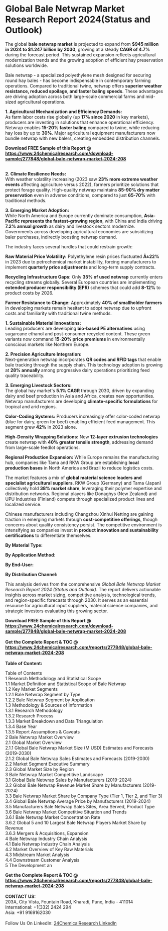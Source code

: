 <h1>Global Bale Netwrap Market Research Report 2024(Status and Outlook)</h1><p>The global <strong>bale netwrap market</strong> is projected to expand from <strong>$945 million in 2024 to $1.247 billion by 2030</strong>, growing at a steady <strong>CAGR of 4.7%</strong> during the forecast period. This sustained expansion reflects agricultural modernization trends and the growing adoption of efficient hay preservation solutions worldwide.</p><p>Bale netwrap - a specialized polyethylene mesh designed for securing round hay bales - has become indispensable in contemporary farming operations. Compared to traditional twine, netwrap offers <strong>superior weather resistance, reduced spoilage, and faster baling speeds</strong>. These advantages are driving adoption across both large-scale commercial farms and mid-sized agricultural operations.</p><p><strong>1. Agricultural Mechanization and Efficiency Demands:</strong><br>
As farm labor costs rise globally (up <strong>17% since 2020</strong> in key markets), producers are investing in solutions that enhance operational efficiency. Netwrap enables <strong>15-20% faster baling</strong> compared to twine, while reducing hay loss by up to <strong>30%</strong>. Major agricultural equipment manufacturers now bundle netwrap with new balers, creating embedded distribution channels.</p><div><b>Download FREE Sample of this Report @ 
            <a href="https://www.24chemicalresearch.com/download-sample/277848/global-bale-netwrap-market-2024-208">
            https://www.24chemicalresearch.com/download-sample/277848/global-bale-netwrap-market-2024-208</a></b></div><br><p><strong>2. Climate Resilience Needs:</strong><br>
With weather volatility increasing (2023 saw <strong>23% more extreme weather events</strong> affecting agriculture versus 2022), farmers prioritize solutions that protect forage quality. High-quality netwrap maintains <strong>85-90% dry matter preservation</strong> even in adverse conditions, compared to just <strong>65-70%</strong> with traditional methods.</p><p><strong>3. Emerging Market Adoption:</strong><br>
While North America and Europe currently dominate consumption, <strong>Asia-Pacific represents the fastest-growing region</strong>, with China and India driving <strong>7.2% annual growth</strong> as dairy and livestock sectors modernize. Governments across developing agricultural economies are subsidizing baler purchases, indirectly boosting netwrap demand.</p><p>The industry faces several hurdles that could restrain growth:</p><p><strong>Raw Material Price Volatility:</strong> Polyethylene resin prices fluctuated <strong>Â±22%</strong> in 2023 due to petrochemical market instability, forcing manufacturers to implement <strong>quarterly price adjustments</strong> and long-term supply contracts.</p><p><strong>Recycling Infrastructure Gaps:</strong> Only <strong>35% of used netwrap</strong> currently enters recycling streams globally. Several European countries are implementing <strong>extended producer responsibility (EPR)</strong> schemes that could add <strong>8-12%</strong> to product costs by 2026.</p><p><strong>Farmer Resistance to Change:</strong> Approximately <strong>40% of smallholder farmers</strong> in developing markets remain hesitant to adopt netwrap due to upfront costs and familiarity with traditional twine methods.</p><p><strong>1. Sustainable Material Innovations:</strong><br>
Leading producers are developing <strong>bio-based PE alternatives</strong> using sugarcane ethanol and post-consumer recycled content. These green variants now command <strong>15-20% price premiums</strong> in environmentally conscious markets like Northern Europe.</p><p><strong>2. Precision Agriculture Integration:</strong><br>
Next-generation netwrap incorporates <strong>QR codes and RFID tags</strong> that enable bale tracking through the supply chain. This technology adoption is growing at <strong>28% annually</strong> among progressive dairy operations prioritizing feed quality traceability.</p><p><strong>3. Emerging Livestock Sectors:</strong><br>
The global hay market's <strong>5.1% CAGR</strong> through 2030, driven by expanding dairy and beef production in Asia and Africa, creates new opportunities. Netwrap manufacturers are developing <strong>climate-specific formulations</strong> for tropical and arid regions.</p><p><strong>Color-Coding Systems:</strong> Producers increasingly offer color-coded netwrap (blue for dairy, green for beef) enabling efficient feed management. This segment grew <strong>42%</strong> in 2023 alone.</p><p><strong>High-Density Wrapping Solutions:</strong> New <strong>12-layer extrusion technologies</strong> create netwrap with <strong>40% greater tensile strength</strong>, addressing demand from large-scale feedlot operations.</p><p><strong>Regional Production Expansion:</strong> While Europe remains the manufacturing hub, companies like Tama and RKW Group are establishing <strong>local production bases</strong> in North America and Brazil to reduce logistics costs.</p><p>The market features a mix of <strong>global material science leaders and specialist agricultural suppliers</strong>. RKW Group (Germany) and Tama (Japan) collectively hold <strong>38% market share</strong>, leveraging their polymer expertise and distribution networks. Regional players like Donaghys (New Zealand) and UPU Industries (Finland) compete through specialized product lines and localized service.</p><p>Chinese manufacturers including Changzhou Xinhui Netting are gaining traction in emerging markets through <strong>cost-competitive offerings</strong>, though concerns about quality consistency persist. The competitive environment is intensifying as companies invest in <strong>product innovation and sustainability certifications</strong> to differentiate themselves.</p><p><strong>By Material Type:</strong></p><p><strong>By Application Method:</strong></p><p><strong>By End-User:</strong></p><p><strong>By Distribution Channel:</strong></p><p>This analysis derives from the comprehensive <em>Global Bale Netwrap Market Research Report 2024 (Status and Outlook)</em>. The report delivers actionable insights across market sizing, competitive analysis, technological trends, and region-specific forecasts through 2030. It serves as an essential resource for agricultural input suppliers, material science companies, and strategic investors evaluating this growing sector.</p><div><b>Download FREE Sample of this Report @ 
            <a href="https://www.24chemicalresearch.com/download-sample/277848/global-bale-netwrap-market-2024-208">
            https://www.24chemicalresearch.com/download-sample/277848/global-bale-netwrap-market-2024-208</a></b></div><br><div><b>Get the Complete Report & TOC @ 
            <a href="https://www.24chemicalresearch.com/reports/277848/global-bale-netwrap-market-2024-208">
            https://www.24chemicalresearch.com/reports/277848/global-bale-netwrap-market-2024-208</a></b></div><br>
            <b>Table of Content:</b><p>Table of Contents<br />
1 Research Methodology and Statistical Scope<br />
1.1 Market Definition and Statistical Scope of Bale Netwrap<br />
1.2 Key Market Segments<br />
1.2.1 Bale Netwrap Segment by Type<br />
1.2.2 Bale Netwrap Segment by Application<br />
1.3 Methodology & Sources of Information<br />
1.3.1 Research Methodology<br />
1.3.2 Research Process<br />
1.3.3 Market Breakdown and Data Triangulation<br />
1.3.4 Base Year<br />
1.3.5 Report Assumptions & Caveats<br />
2 Bale Netwrap Market Overview<br />
2.1 Global Market Overview<br />
2.1.1 Global Bale Netwrap Market Size (M USD) Estimates and Forecasts (2019-2030)<br />
2.1.2 Global Bale Netwrap Sales Estimates and Forecasts (2019-2030)<br />
2.2 Market Segment Executive Summary<br />
2.3 Global Market Size by Region<br />
3 Bale Netwrap Market Competitive Landscape<br />
3.1 Global Bale Netwrap Sales by Manufacturers (2019-2024)<br />
3.2 Global Bale Netwrap Revenue Market Share by Manufacturers (2019-2024)<br />
3.3 Bale Netwrap Market Share by Company Type (Tier 1, Tier 2, and Tier 3)<br />
3.4 Global Bale Netwrap Average Price by Manufacturers (2019-2024)<br />
3.5 Manufacturers Bale Netwrap Sales Sites, Area Served, Product Type<br />
3.6 Bale Netwrap Market Competitive Situation and Trends<br />
3.6.1 Bale Netwrap Market Concentration Rate<br />
3.6.2 Global 5 and 10 Largest Bale Netwrap Players Market Share by Revenue<br />
3.6.3 Mergers & Acquisitions, Expansion<br />
4 Bale Netwrap Industry Chain Analysis<br />
4.1 Bale Netwrap Industry Chain Analysis<br />
4.2 Market Overview of Key Raw Materials<br />
4.3 Midstream Market Analysis<br />
4.4 Downstream Customer Analysis<br />
5 The Development an</p><div><b>Get the Complete Report & TOC @ 
            <a href="https://www.24chemicalresearch.com/reports/277848/global-bale-netwrap-market-2024-208">
            https://www.24chemicalresearch.com/reports/277848/global-bale-netwrap-market-2024-208</a></b></div><br><b>CONTACT US:</b><br>
            203A, City Vista, Fountain Road, Kharadi, Pune, India - 411014<br>
            International: +1(332) 2424 294<br>
            Asia: +91 9169162030 <br><br>
            Follow Us On LinkedIn: <a href="https://www.linkedin.com/company/24chemicalresearch/">24ChemicalResearch LinkedIn</a>